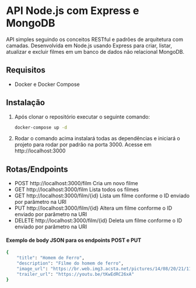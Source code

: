 # API Node.js com Express e MongoDB

API simples seguindo os conceitos RESTful e padrões de arquitetura com camadas. 
Desenvolvida em Node.js usando Express para criar, listar, atualizar e excluir filmes em um banco de dados não relacional MongoDB.

## Requisitos
- Docker e Docker Compose

## Instalação

1. Após clonar o repositório executar o seguinte comando:

   ```bash
   docker-compose up -d

2. Rodar o comando acima instalará todas as dependências e iniciará o projeto para rodar por padrão na porta 3000.
   Acesse em http://localhost:3000

## Rotas/Endpoints
- POST http://localhost:3000/film Cria um novo filme
- GET http://localhost:3000/film Lista todos os filmes
- GET http://localhost:3000/film/{id} Lista um filme conforme o ID enviado por parâmetro na URI
- PUT http://localhost:3000/film/{id} Altera um filme conforme o ID enviado por parâmetro na URI
- DELETE http://localhost:3000/film/{id} Deleta um filme conforme o ID enviado por parâmetro na URI

#### Exemplo de body JSON para os endpoints POST e PUT

```bash
{
    "title": "Homem de Ferro",
    "description": "Filme do homem de ferro",
    "image_url": "https://br.web.img3.acsta.net/pictures/14/08/20/21/11/442051.jpg",
    "trailer_url": "https://youtu.be/tKwEdRC26xA"
}
```

   
